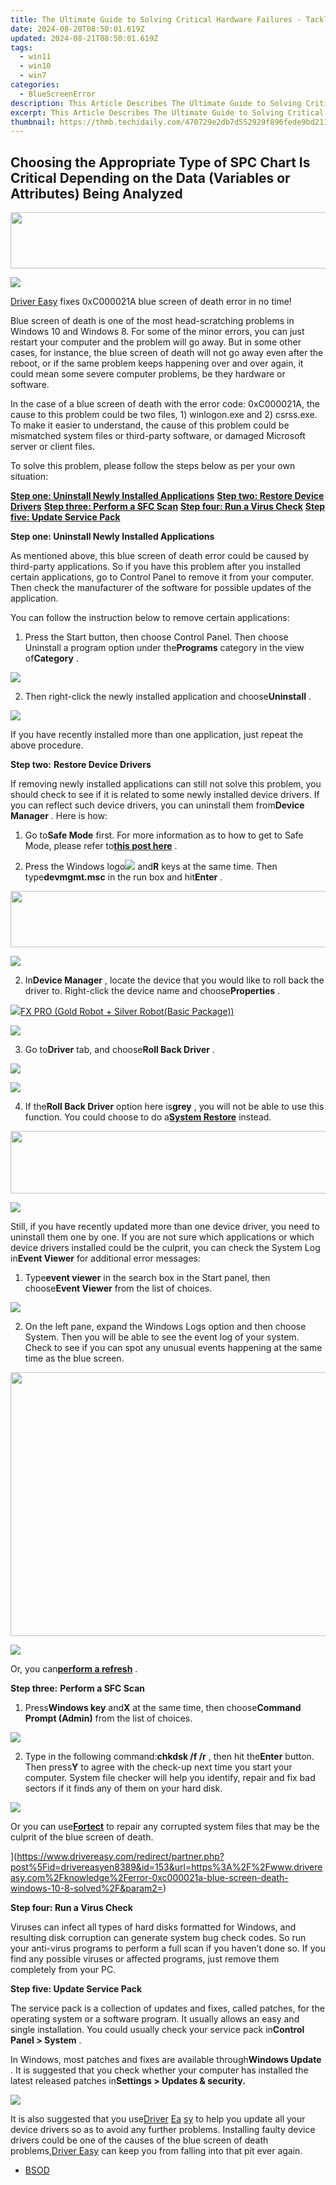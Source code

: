 ```yaml
---
title: The Ultimate Guide to Solving Critical Hardware Failures - Tackling WHEA Errors
date: 2024-08-20T08:50:01.619Z
updated: 2024-08-21T08:50:01.619Z
tags:
  - win11
  - win10
  - win7
categories:
  - BlueScreenError
description: This Article Describes The Ultimate Guide to Solving Critical Hardware Failures - Tackling WHEA Errors
excerpt: This Article Describes The Ultimate Guide to Solving Critical Hardware Failures - Tackling WHEA Errors
thumbnail: https://thmb.techidaily.com/470729e2db7d552929f896fede9bd2112971e2401fbcd66ce15df928f6be58b2.jpg
---
```


## Choosing the Appropriate Type of SPC Chart Is Critical Depending on the Data (Variables or Attributes) Being Analyzed

<!-- affiliate ads begin -->
<a href="https://zonlipartnershipprogram.pxf.io/c/5597632/1596691/17882" target="_top" id="1596691"><img src="//a.impactradius-go.com/display-ad/17882-1596691" border="0" alt="" width="728" height="90"/></a><img height="0" width="0" src="https://imp.pxf.io/i/5597632/1596691/17882" style="position:absolute;visibility:hidden;" border="0" />
<!-- affiliate ads end -->
![](https://images.drivereasy.com/wp-content/uploads/2016/12/img_585395abcc09a-600x326.png)

[Driver Easy](https://tools.techidaily.com/drivereasy/download/) fixes 0xC000021A blue screen of death error in no time!

 Blue screen of death is one of the most head-scratching problems in Windows 10 and Windows 8\. For some of the minor errors, you can just restart your computer and the problem will go away. But in some other cases, for instance, the blue screen of death will not go away even after the reboot, or if the same problem keeps happening over and over again, it could mean some severe computer problems, be they hardware or software.

 In the case of a blue screen of death with the error code: 0xC000021A, the cause to this problem could be two files, 1) winlogon.exe and 2) csrss.exe. To make it easier to understand, the cause of this problem could be mismatched system files or third-party software, or damaged Microsoft server or client files.

 To solve this problem, please follow the steps below as per your own situation:

[**Step one: Uninstall Newly Installed Applications**](https://tools.techidaily.com/drivereasy/download/)
[**Step two: Restore Device Drivers**](https://tools.techidaily.com/drivereasy/download/)
[**Step three: Perform a SFC Scan**](https://tools.techidaily.com/drivereasy/download/)
[**Step four: Run a Virus Check**](https://tools.techidaily.com/drivereasy/download/)
[**Step five: Update Service Pack**](https://tools.techidaily.com/drivereasy/download/)

 **Step one: Uninstall Newly Installed Applications**

 As mentioned above, this blue screen of death error could be caused by third-party applications. So if you have this problem after you installed certain applications, go to Control Panel to remove it from your computer. Then check the manufacturer of the software for possible updates of the application.

You can follow the instruction below to remove certain applications:

 1) Press the Start button, then choose Control Panel. Then choose Uninstall a program option under the**Programs** category in the view of**Category** .

![](https://images.drivereasy.com/wp-content/uploads/2016/12/img_5853a6fc3b5aa-600x349.jpg)

 2) Then right-click the newly installed application and choose**Uninstall** .

![](https://images.drivereasy.com/wp-content/uploads/2016/12/img_5853a73679e06.png)

 If you have recently installed more than one application, just repeat the above procedure.

 **Step two:** **Restore Device Drivers**

 If removing newly installed applications can still not solve this problem, you should check to see if it is related to some newly installed device drivers. If you can reflect such device drivers, you can uninstall them from**Device Manager** . Here is how:

 1) Go to**Safe Mode** first. For more information as to how to get to Safe Mode, please refer to[**this post here**](https://tools.techidaily.com/drivereasy/download/) .

 2) Press the Windows logo![](https://images.drivereasy.com/wp-content/uploads/2016/10/img_5816bda07f0c7.png) and**R** keys at the same time. Then type**devmgmt.msc** in the run box and hit**Enter** .

<!-- affiliate ads begin -->
<a href="https://united.elfm.net/c/5597632/517826/4704" target="_top" id="517826"><img src="//a.impactradius-go.com/display-ad/4704-517826" border="0" alt="" width="728" height="90"/></a><img height="0" width="0" src="https://united.elfm.net/i/5597632/517826/4704" style="position:absolute;visibility:hidden;" border="0" />
<!-- affiliate ads end -->
![](https://images.drivereasy.com/wp-content/uploads/2016/10/devmgmt-msc.png)

 2) In**Device Manager** , locate the device that you would like to roll back the driver to. Right-click the device name and choose**Properties** .

<!-- affiliate ads begin -->
<a href="https://secure.2checkout.com/order/checkout.php?PRODS=40085955&QTY=1&AFFILIATE=108875&CART=1"><img src="https://secure.avangate.com/images/merchant/f702defbc67edb455949f46babab0c18/products/2_logo9.png" border="0">FX PRO (Gold Robot + Silver Robot(Basic Package))</a>
<!-- affiliate ads end -->
![](https://images.drivereasy.com/wp-content/uploads/2016/10/img_5816bdbabd864.jpg)

 3) Go to**Driver** tab, and choose**Roll Back Driver** .

<!-- affiliate ads begin -->
<a href="https://shop.copernic.com/order/checkout.php?PRODS=41033095&QTY=1&AFFILIATE=108875&CART=1"><img src="https://secure.2checkout.com/images/merchant/8d30aa96e72440759f74bd2306c1fa3d/Copernic-2023-Affiliate-728x90-Advanced-3YR.png" border="0"></a>
<!-- affiliate ads end -->
![](https://images.drivereasy.com/wp-content/uploads/2016/10/roll-back-driver.jpg)

 4) If the**Roll Back Driver** option here is**grey** , you will not be able to use this function. You could choose to do a[**System Restore**](https://tools.techidaily.com/drivereasy/download/) instead.

<!-- affiliate ads begin -->
<a href="https://imp.i110150.net/c/5597632/924299/11305" target="_top" id="924299"><img src="//a.impactradius-go.com/display-ad/11305-924299" border="0" alt="" width="520" height="100"/></a>
<!-- affiliate ads end -->
![](https://images.drivereasy.com/wp-content/uploads/2016/10/system-restore.jpg)

 Still, if you have recently updated more than one device driver, you need to uninstall them one by one. If you are not sure which applications or which device drivers installed could be the culprit, you can check the System Log in**Event Viewer** for additional error messages:

 1) Type**event viewer** in the search box in the Start panel, then choose**Event Viewer** from the list of choices.

![](https://images.drivereasy.com/wp-content/uploads/2016/12/img_5853b1f4d3bf9.jpg)

 2) On the left pane, expand the Windows Logs option and then choose System. Then you will be able to see the event log of your system. Check to see if you can spot any unusual events happening at the same time as the blue screen.

<!-- affiliate ads begin -->
<a href="https://parisrhonecom.sjv.io/c/5597632/1896607/21553" target="_top" id="1896607"><img src="//a.impactradius-go.com/display-ad/21553-1896607" border="0" alt="" width="750" height="422"/></a><img height="0" width="0" src="https://imp.pxf.io/i/5597632/1896607/21553" style="position:absolute;visibility:hidden;" border="0" />
<!-- affiliate ads end -->
![](https://images.drivereasy.com/wp-content/uploads/2016/12/img_5853b260e5d11-600x416.jpg)
  
 Or, you can[**perform a refresh**](https://tools.techidaily.com/drivereasy/download/) .

 **Step three:** **Perform a SFC Scan**

 1) Press**Windows key** and**X** at the same time, then choose**Command Prompt (Admin)** from the list of choices.

![](https://images.drivereasy.com/wp-content/uploads/2016/12/img_5853af56c2ced.png)

 2) Type in the following command:**chkdsk /f /r** , then hit the**Enter** button. Then press**Y** to agree with the check-up next time you start your computer. System file checker will help you identify, repair and fix bad sectors if it finds any of them on your hard disk.

![](https://images.drivereasy.com/wp-content/uploads/2016/10/chkdsk-f-r-y.jpg)

 Or you can use[**Fortect**](https://tools.techidaily.com/drivereasy/download/) to repair any corrupted system files that may be the culprit of the blue screen of death.

[](https://images.drivereasy.com/wp-content/uploads/2016/12/fortect-download-now.png) ](https://www.drivereasy.com/redirect/partner.php?post%5Fid=drivereasyen8389&id=153&url=https%3A%2F%2Fwww.drivereasy.com%2Fknowledge%2Ferror-0xc000021a-blue-screen-death-windows-10-8-solved%2F&param2=)

**Step four: Run a Virus Check**

 Viruses can infect all types of hard disks formatted for Windows, and resulting disk corruption can generate system bug check codes. So run your anti-virus programs to perform a full scan if you haven’t done so. If you find any possible viruses or affected programs, just remove them completely from your PC.

 **Step five: Update Service Pack**

 The service pack is a collection of updates and fixes, called patches, for the operating system or a software program. It usually allows an easy and single installation. You could usually check your service pack in**Control Panel > System** .

 In Windows, most patches and fixes are available through**Windows Update** . It is suggested that you check whether your computer has installed the latest released patches in**Settings > Updates & security.**

![](https://images.drivereasy.com/wp-content/uploads/2016/10/settings-updates-security.jpg)

 It is also suggested that you use[Driver](https://tools.techidaily.com/drivereasy/download/) [Ea](https://tools.techidaily.com/drivereasy/download/) [sy](https://tools.techidaily.com/drivereasy/download/) to help you update all your device drivers so as to avoid any further problems. Installing faulty device drivers could be one of the causes of the blue screen of death problems,[Driver Easy](https://tools.techidaily.com/drivereasy/download/) can keep you from falling into that pit ever again.

* [BSOD](https://tools.techidaily.com/drivereasy/download/)

<ins class="adsbygoogle"
     style="display:block"
     data-ad-format="autorelaxed"
     data-ad-client="ca-pub-7571918770474297"
     data-ad-slot="1223367746"></ins>



<ins class="adsbygoogle"
     style="display:block"
     data-ad-client="ca-pub-7571918770474297"
     data-ad-slot="8358498916"
     data-ad-format="auto"
     data-full-width-responsive="true"></ins>


